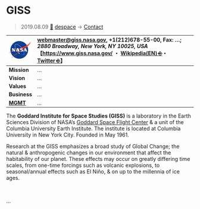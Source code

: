 # GISS
> 2019.08.09 [🚀](../index/index.md) [despace](index.md) → [Contact](contact.md)

|[![](f/con/n/nasa_logo1_thumb.jpg)](f/con/n/nasa_logo1.png)|<webmaster@giss.nasa.gov>, +1(212)678-55-00, Fax: …;<br> *2880 Broadway, New York, NY 10025, USA*<br> 【<https://www.giss.nasa.gov/> ・ [Wikipedia(EN) ⎆](https://en.wikipedia.org/wiki/Goddard_Institute_for_Space_Studies)・ [Twitter ⎆](https://twitter.com/nasagiss)】|
|:--|:--|
|**Mission**|…|
|**Vision**|…|
|**Values**|…|
|**Business**|…|
|**[MGMT](mgmt.md)**|…|

The **Goddard Institute for Space Studies (GISS)** is a laboratory in the Earth Sciences Division of NASA’s [Goddard Space Flight Center](zz_gsfc.md) & a unit of the Columbia University Earth Institute. The institute is located at Columbia University in New York City. Founded in May 1961.

Research at the GISS emphasizes a broad study of Global Change; the natural & anthropogenic changes in our environment that affect the habitability of our planet. These effects may occur on greatly differing time scales, from one-time forcings such as volcanic explosions, to seasonal/annual effects such as El Niño, & on up to the millennia of ice ages.


<p style="page-break-after:always"> </p>

…

